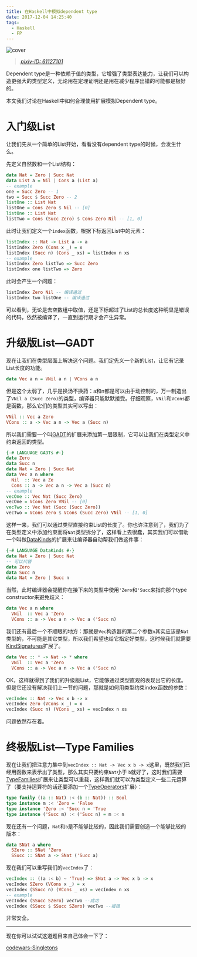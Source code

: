 ```yaml
---
title: 在Haskell中模拟dependent type
date: 2017-12-04 14:25:40
tags:
  - Haskell
  - FP
---
```


![cover](http://oanr6klwj.bkt.clouddn.com/blog/dependent-type-in-haskell.jpg)
> [*pixiv-ID: 61127101*](https://www.pixiv.net/member_illust.php?mode=medium&illust_id=61127101)

Dependent type是一种依赖于值的类型，它增强了类型表达能力，让我们可以构造更强大的类型定义，无论用在定理证明还是用在减少程序出错的可能都是极好的。

本文我们讨论在Haskell中如何合理使用扩展模拟Dependent type。

<!--more-->

# 入门级List

让我们先从一个简单的List开始，看看没有dependent type的时候，会发生什么。

先定义自然数和一个List结构：

```haskell
data Nat = Zero | Succ Nat
data List a = Nil | Cons a (List a)
-- example
one = Succ Zero -- 1
two = Succ $ Succ Zero -- 2
listOne :: List Nat
listOne = Cons Zero $ Nil -- [0]
listOne :: List Nat
listTwo = Cons (Succ Zero) $ Cons Zero Nil -- [1, 0]
```

此时让我们定义一个`index`函数，根据下标返回List中的元素：

```haskell
listIndex :: Nat -> List a -> a
listIndex Zero (Cons x _) = x
listIndex (Succ n) (Cons _ xs) = listIndex n xs
-- example
listIndex Zero listTwo => Succ Zero
listIndex one listTwo => Zero
```

此时会产生一个问题：

```haskell
listIndex Zero Nil -- 编译通过
listIndex two listOne -- 编译通过
```

可以看到，无论是去空数组中取值，还是下标超过了List的总长度这种明显是错误的代码，依然被编译了，一直到运行期才会产生异常。

# 升级版List—GADT

现在让我们在类型层面上解决这个问题。我们定先义一个新的List，让它有记录List长度的功能。

```haskell
data Vec a n = VNil a n | VCons a n
```

但是这个太弱了，几乎是换汤不换药：a和n都是可以由手动控制的，万一制造出了`VNil a (Succ Zero)`的类型，编译器只能默默接受。仔细观察，`VNil`和`VCons`都是函数，那么它们的类型其实可以写出：

```haskell
VNil :: Vec a Zero
VCons :: a -> Vec a n -> Vec a (Succ n)
```

所以我们需要一个叫[GADT](https://en.wikibooks.org/wiki/Haskell/GADT)的扩展来添加第一层限制，它可以让我们在类型定义中约束返回的类型。

``` haskell
{-# LANGUAGE GADTs #-}
data Zero
data Succ n
data Nat = Zero | Succ Nat
data Vec a n where
  Nil  :: Vec a Ze
  Cons :: a -> Vec a n -> Vec a (Succ n)
-- example
vecOne :: Vec Nat (Succ Zero)
vecOne = VCons Zero VNil -- [0]
vecTwo :: Vec Nat (Succ (Succ Zero))
vecTwo = VCons Zero $ VCons (Succ Zero) VNil -- [1, 0]
```

这样一来，我们可以通过类型直接约束List的长度了。你也许注意到了，我们为了在类型定义中添加约束而将`Nat`类型拆分了，这样看上去很蠢，其实我们可以借助一个叫做[DataKinds](https://downloads.haskell.org/~ghc/7.8.4/docs/html/users_guide/promotion.html)的扩展来让编译器自动帮我们做这件事：

```haskell
{-# LANGUAGE DataKinds #-}
data Nat = Zero | Succ Nat
-- 可以代替
data Zero
data Succ n
data Nat = Zero | Succ n
```

当然，此时编译器会提醒你在接下来的类型中使用`'Zero`和`'Succ`来指向那个type constructor来避免歧义：

```haskell
data Vec a n where
  VNil  :: Vec a 'Zero
  VCons :: a -> Vec a n -> Vec a ('Succ n)
```

我们还有最后一个不顺眼的地方：那就是`Vec`构造器的第二个参数`n`其实应该是`Nat`类型的，不可能是其它类型，所以我们希望也给它指定好类型，这时候我们就需要[KindSignatures](https://downloads.haskell.org/~ghc/7.8.1-rc1/docs/html/users_guide/kind-polymorphism.html)扩展了。

```haskell
data Vec :: * -> Nat -> * where
  VNil  :: Vec a 'Zero
  VCons :: a -> Vec a n -> Vec a ('Succ n)
```

OK，这样就得到了我们的升级版List，它能够通过类型直观的表现出它的长度。但是它还没有解决我们上一节的问题，那就是如何用类型约束index函数的参数：

```haskell
vecIndex :: Nat -> Vec x b -> x
vecIndex Zero (VCons x _) = x
vecIndex (Succ n) (VCons _ xs) = vecIndex n xs
```
问题依然存在着。


# 终极版List—Type Families

现在让我们把注意力集中到`vecIndex :: Nat -> Vec x b -> x`这里，既然我们已经用函数来表示出了类型，那么其实只要约束`Nat`小于 `b`就好了，这时我们需要[TypeFamilies](https://wiki.haskell.org/GHC/Type_families)扩展来让类型可以重载，这样我们就可以为类型定义一些二元运算了（要支持运算符的话还要添加一个[TypeOperators](https://downloads.haskell.org/~ghc/7.8.3/docs/html/users_guide/data-type-extensions.html)扩展）：

```haskell
type family ((a :: Nat) :< (b :: Nat)) :: Bool
type instance m :< 'Zero = 'False
type instance 'Zero :< 'Succ n = 'True
type instance ('Succ m) :< ('Succ n) = m :< n
```
现在还有一个问题，`Nat`和`b`是不能够比较的，因此我们需要创造一个能够比较的版本：

```haskell
data SNat a where
  SZero :: SNat 'Zero
  SSucc :: SNat a -> SNat ('Succ a)
```

现在我们可以重写我们的`vecIndex`了：

```haskell
vecIndex :: ((a :< b) ~ 'True) => SNat a -> Vec x b -> x
vecIndex SZero (VCons x _) = x
vecIndex (SSucc n) (VCons _ xs) = vecIndex n xs
-- example
vecIndex (SSucc SZero) vecTwo --成功
vecIndex (SSucc $ SSucc SZero) vecTwo --报错
```

非常安全。

***

现在你可以试试这道题目来自己体会一下了：

[codewars-Singletons](https://www.codewars.com/kata/54750ed320c64c64e20002e2)